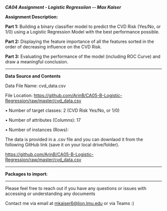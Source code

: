 ***CA04 Assignment - Logistic Regressiion -- Max Kaiser***


**Assignment Description:**

**Part 1:** Building a binary classifier model to predict the CVD Risk (Yes/No, or 1/0) using a Logistic
Regression Model with the best performance possible. 


**Part 2:** Displaying the feature importance of all the features sorted in the order of decreasing influence on
the CVD Risk.


**Part 3:** Evaluating the performance of the model (including ROC Curve) and 
draw a meaningful conclusion. 

______________________________________________________________________________________________________________________
**Data Source and Contents**

Data File Name: cvd_data.csv

File Location: https://github.com/ArinB/CA05-B-Logistic-Regression/raw/master/cvd_data.csv

• Number of target classes: 2 (CVD Risk Yes/No, or 1/0) 

• Number of attributes (Columns): 17

• Number of instances (Rows): 

The data is provided in a .csv file and you can downlaod it from the following GitHub link (save it on your local drive/folder). 

https://github.com/ArinB/CA05-B-Logistic-Regression/raw/master/cvd_data.csv


______________________________________________________________________________________________________________________

**Packages to import:**


______________________________________________________________________________________________________________________

Please feel free to reach out if you have any questions or issues with accessing or understanding any documents 

Contact me via email at mkaiser6@lion.lmu.edu or via Teams :) 
